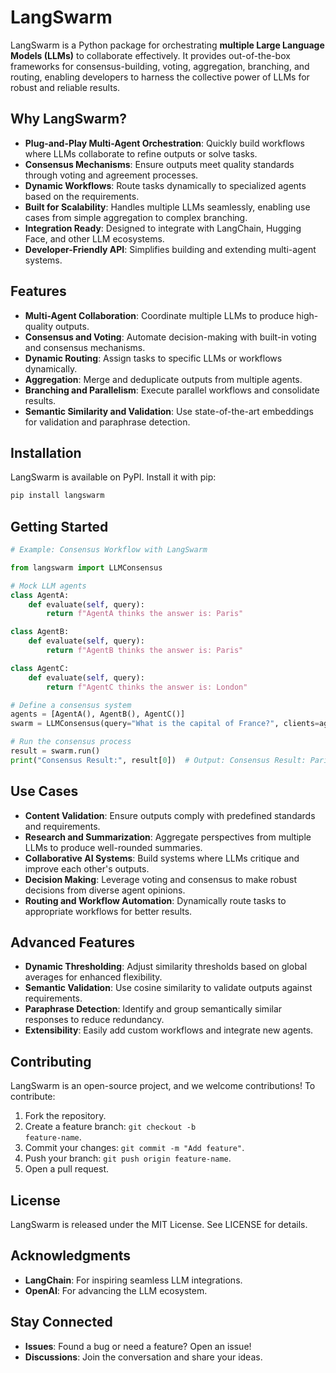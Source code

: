 # LangSwarm

LangSwarm is a Python package for orchestrating **multiple Large Language Models (LLMs)** to collaborate effectively. It provides out-of-the-box frameworks for consensus-building, voting, aggregation, branching, and routing, enabling developers to harness the collective power of LLMs for robust and reliable results.

## Why LangSwarm?

- **Plug-and-Play Multi-Agent Orchestration**: Quickly build workflows where LLMs collaborate to refine outputs or solve tasks.
- **Consensus Mechanisms**: Ensure outputs meet quality standards through voting and agreement processes.
- **Dynamic Workflows**: Route tasks dynamically to specialized agents based on the requirements.
- **Built for Scalability**: Handles multiple LLMs seamlessly, enabling use cases from simple aggregation to complex branching.
- **Integration Ready**: Designed to integrate with LangChain, Hugging Face, and other LLM ecosystems.
- **Developer-Friendly API**: Simplifies building and extending multi-agent systems.

## Features

- **Multi-Agent Collaboration**: Coordinate multiple LLMs to produce high-quality outputs.
- **Consensus and Voting**: Automate decision-making with built-in voting and consensus mechanisms.
- **Dynamic Routing**: Assign tasks to specific LLMs or workflows dynamically.
- **Aggregation**: Merge and deduplicate outputs from multiple agents.
- **Branching and Parallelism**: Execute parallel workflows and consolidate results.
- **Semantic Similarity and Validation**: Use state-of-the-art embeddings for validation and paraphrase detection.

## Installation

LangSwarm is available on PyPI. Install it with pip:

```bash
pip install langswarm
```

## Getting Started

```python
# Example: Consensus Workflow with LangSwarm

from langswarm import LLMConsensus

# Mock LLM agents
class AgentA:
    def evaluate(self, query):
        return f"AgentA thinks the answer is: Paris"

class AgentB:
    def evaluate(self, query):
        return f"AgentB thinks the answer is: Paris"

class AgentC:
    def evaluate(self, query):
        return f"AgentC thinks the answer is: London"

# Define a consensus system
agents = [AgentA(), AgentB(), AgentC()]
swarm = LLMConsensus(query="What is the capital of France?", clients=agents)

# Run the consensus process
result = swarm.run()
print("Consensus Result:", result[0])  # Output: Consensus Result: Paris
```

## Use Cases

- **Content Validation**: Ensure outputs comply with predefined standards and requirements.
- **Research and Summarization**: Aggregate perspectives from multiple LLMs to produce well-rounded summaries.
- **Collaborative AI Systems**: Build systems where LLMs critique and improve each other's outputs.
- **Decision Making**: Leverage voting and consensus to make robust decisions from diverse agent opinions.
- **Routing and Workflow Automation**: Dynamically route tasks to appropriate workflows for better results.

## Advanced Features

- **Dynamic Thresholding**: Adjust similarity thresholds based on global averages for enhanced flexibility.
- **Semantic Validation**: Use cosine similarity to validate outputs against requirements.
- **Paraphrase Detection**: Identify and group semantically similar responses to reduce redundancy.
- **Extensibility**: Easily add custom workflows and integrate new agents.

## Contributing

LangSwarm is an open-source project, and we welcome contributions! To contribute:

1. Fork the repository.
2. Create a feature branch: <code>git checkout -b feature-name</code>.
3. Commit your changes: <code>git commit -m "Add feature"</code>.
4. Push your branch: <code>git push origin feature-name</code>.
5. Open a pull request.

## License

LangSwarm is released under the MIT License. See LICENSE for details.

## Acknowledgments

- **LangChain**: For inspiring seamless LLM integrations.
- **OpenAI**: For advancing the LLM ecosystem.

## Stay Connected

- **Issues**: Found a bug or need a feature? Open an issue!
- **Discussions**: Join the conversation and share your ideas.
